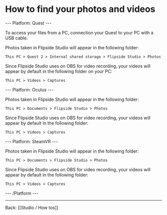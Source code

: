 # How to find your photos and videos

--- Platform: Quest ---

To access your files from a PC, connection your Quest to your PC with a USB cable.

Photos taken in Flipside Studio will appear in the following folder:

```
This PC > Quest 2 > Internal shared storage > Flipside Studio > Photos
```

Since Flipside Studio uses on OBS for video recording, your videos will appear by default in the following folder on your PC:

```
This PC > Videos > Captures
```

--- Platform: Oculus ---

Photos taken in Flipside Studio will appear in the following folder:

```
This PC > Documents > Flipside Studio > Photos
```

Since Flipside Studio uses on OBS for video recording, your videos will appear by default in the following folder:

```
This PC > Videos > Captures
```

--- Platform: SteamVR ---

Photos taken in Flipside Studio will appear in the following folder:

```
This PC > Documents > Flipside Studio > Photos
```

Since Flipside Studio uses on OBS for video recording, your videos will appear by default in the following folder:

```
This PC > Videos > Captures
```

--- /Platform ---

---

Back: [[Studio / How tos]]
